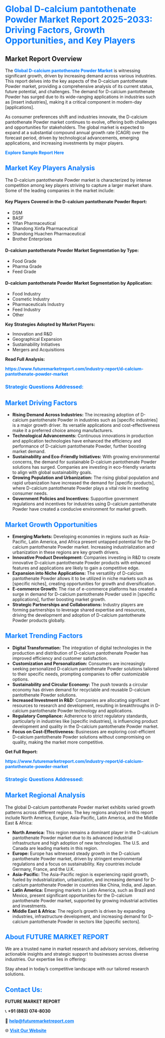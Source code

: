 <h1 style="color: #007BFF;">Global D-calcium pantothenate Powder Market Report 2025-2033: Driving Factors, Growth Opportunities, and Key Players</h1>

<section id="overview">
<h2>Market Report Overview</h2>
<p>The <a href="https://www.futuremarketreport.com/industry-report/d-calcium-pantothenate-powder-market" style="color: #007BFF; text-decoration: none;"><strong>Global D-calcium pantothenate Powder Market</strong></a> is witnessing significant growth, driven by increasing demand across various industries. This report delves into the key aspects of the D-calcium pantothenate Powder market, providing a comprehensive analysis of its current status, future potential, and challenges. The demand for D-calcium pantothenate Powder has surged due to its wide-ranging applications in industries such as [insert industries], making it a critical component in modern-day [applications].</p>
<p>As consumer preferences shift and industries innovate, the D-calcium pantothenate Powder market continues to evolve, offering both challenges and opportunities for stakeholders. The global market is expected to expand at a substantial compound annual growth rate (CAGR) over the forecast period, driven by technological advancements, emerging applications, and increasing investments by major players.</p>
</section>

<section id="overview">
<p><a href="https://www.futuremarketreport.com/request-sample/reportId=25954" style="color: #007BFF; text-decoration: none;"><strong>Explore Sample Report Here</strong></a></p>
</section>

<section id="key-players">
<h2 style="color: #007BFF;">Market Key Players Analysis</h2>
<p>The D-calcium pantothenate Powder market is characterized by intense competition among key players striving to capture a larger market share. Some of the leading companies in the market include:</p>
<h4>Key Players Covered in the D-calcium pantothenate Powder Report:</h4>
<ul><li>DSM</li><li>BASF</li><li>Yifan Pharmaceutical</li><li>Shandong Xinfa Pharmaceutical</li><li>Shandong Huachen Pharmaceutical</li><li>Brother Enterprises</li></ul>
<h4>D-calcium pantothenate Powder Market Segmentation by Type:</h4>
<ul><li>Food Grade</li><li>Pharma Grade</li><li>Feed Grade</li></ul>

<h4>D-calcium pantothenate Powder Market Segmentation by Application:</h4>
<ul><li>Food Industry</li><li>Cosmetic Industry</li><li>Pharmaceuticals Industry</li><li>Feed Industry</li><li>Other</li></ul>
<p><strong>Key Strategies Adopted by Market Players:</strong></p>
<ul>
<li>Innovation and R&D</li>
<li>Geographical Expansion</li>
<li>Sustainability Initiatives</li>
<li>Mergers and Acquisitions</li>
</ul>
</section>

<section>
<p><strong>Read Full Analysis: </strong></p><a href="https://www.futuremarketreport.com/industry-report/d-calcium-pantothenate-powder-market" style="color: #007BFF; text-decoration: none;"><strong>https://www.futuremarketreport.com/industry-report/d-calcium-pantothenate-powder-market</strong></a>
<h3 style="color: #007BFF;">Strategic Questions Addressed:</h3>
</section>

<section id="driving-factors">
<h2 style="color: #007BFF;">Market Driving Factors</h2>
<ul>
<li><strong>Rising Demand Across Industries:</strong> The increasing adoption of D-calcium pantothenate Powder in industries such as [specific industries] is a major growth driver. Its versatile applications and cost-effectiveness make it a preferred choice among manufacturers.</li>
<li><strong>Technological Advancements:</strong> Continuous innovations in production and application technologies have enhanced the efficiency and performance of D-calcium pantothenate Powder, further boosting market demand.</li>
<li><strong>Sustainability and Eco-Friendly Initiatives:</strong> With growing environmental concerns, the demand for sustainable D-calcium pantothenate Powder solutions has surged. Companies are investing in eco-friendly variants to align with global sustainability goals.</li>
<li><strong>Growing Population and Urbanization:</strong> The rising global population and rapid urbanization have increased the demand for [specific products], where D-calcium pantothenate Powder plays a vital role in meeting consumer needs.</li>
<li><strong>Government Policies and Incentives:</strong> Supportive government regulations and incentives for industries using D-calcium pantothenate Powder have created a conducive environment for market growth.</li>
</ul>
</section>

<section id="growth-opportunities">
<h2 style="color: #007BFF;">Market Growth Opportunities</h2>
<ul>
<li><strong>Emerging Markets:</strong> Developing economies in regions such as Asia-Pacific, Latin America, and Africa present untapped potential for the D-calcium pantothenate Powder market. Increasing industrialization and urbanization in these regions are key growth drivers.</li>
<li><strong>Innovative Product Development:</strong> Companies investing in R&D to create innovative D-calcium pantothenate Powder products with enhanced features and applications are likely to gain a competitive edge.</li>
<li><strong>Expansion into Niche Applications:</strong> The versatility of D-calcium pantothenate Powder allows it to be utilized in niche markets such as [specific niches], creating opportunities for growth and diversification.</li>
<li><strong>E-commerce Growth:</strong> The rise of e-commerce platforms has created a surge in demand for D-calcium pantothenate Powder used in [specific applications], further boosting market growth.</li>
<li><strong>Strategic Partnerships and Collaborations:</strong> Industry players are forming partnerships to leverage shared expertise and resources, driving the development and adoption of D-calcium pantothenate Powder products globally.</li>
</ul>
</section>

<section id="trending-factors">
<h2 style="color: #007BFF;">Market Trending Factors</h2>
<ul>
<li><strong>Digital Transformation:</strong> The integration of digital technologies in the production and distribution of D-calcium pantothenate Powder has improved efficiency and customer satisfaction.</li>
<li><strong>Customization and Personalization:</strong> Consumers are increasingly seeking personalized D-calcium pantothenate Powder solutions tailored to their specific needs, prompting companies to offer customizable options.</li>
<li><strong>Sustainability and Circular Economy:</strong> The push towards a circular economy has driven demand for recyclable and reusable D-calcium pantothenate Powder solutions.</li>
<li><strong>Increased Investment in R&D:</strong> Companies are allocating significant resources to research and development, resulting in breakthroughs in D-calcium pantothenate Powder technology and applications.</li>
<li><strong>Regulatory Compliance:</strong> Adherence to strict regulatory standards, particularly in industries like [specific industries], is influencing product development and quality in the D-calcium pantothenate Powder market.</li>
<li><strong>Focus on Cost-Effectiveness:</strong> Businesses are exploring cost-efficient D-calcium pantothenate Powder solutions without compromising on quality, making the market more competitive.</li>
</ul>
</section>

<section>
<p><strong>Get Full Report: </strong></p><a href="https://www.futuremarketreport.com/industry-report/d-calcium-pantothenate-powder-market" style="color: #007BFF; text-decoration: none;"><strong>https://www.futuremarketreport.com/industry-report/d-calcium-pantothenate-powder-market</strong></a>
<h3 style="color: #007BFF;">Strategic Questions Addressed:</h3>
</section>


<section id="regional-analysis">
<h2 style="color: #007BFF;">Market Regional Analysis</h2>
<p>The global D-calcium pantothenate Powder market exhibits varied growth patterns across different regions. The key regions analyzed in this report include North America, Europe, Asia-Pacific, Latin America, and the Middle East & Africa:</p>
<ul>
<li><strong>North America:</strong> This region remains a dominant player in the D-calcium pantothenate Powder market due to its advanced industrial infrastructure and high adoption of new technologies. The U.S. and Canada are leading markets in this region.</li>
<li><strong>Europe:</strong> Europe has witnessed steady growth in the D-calcium pantothenate Powder market, driven by stringent environmental regulations and a focus on sustainability. Key countries include Germany, France, and the U.K.</li>
<li><strong>Asia-Pacific:</strong> The Asia-Pacific region is experiencing rapid growth, fueled by industrialization, urbanization, and increasing demand for D-calcium pantothenate Powder in countries like China, India, and Japan.</li>
<li><strong>Latin America:</strong> Emerging markets in Latin America, such as Brazil and Mexico, present significant opportunities for the D-calcium pantothenate Powder market, supported by growing industrial activities and investments.</li>
<li><strong>Middle East & Africa:</strong> The region’s growth is driven by expanding industries, infrastructure development, and increasing demand for D-calcium pantothenate Powder in sectors like [specific sectors].</li>
</ul>
</section>

<footer>
<h2 style="color: #007BFF;">About FUTURE MARKET REPORT</h2>
<p>We are a trusted name in market research and advisory services, delivering actionable insights and strategic support to businesses across diverse industries. Our expertise lies in offering:</p>

<p>Stay ahead in today’s competitive landscape with our tailored research solutions.</p>

<h2 style="color: #007BFF;">Contact Us:</h2>
<p><strong>FUTURE MARKET REPORT</strong></p>
<p>📞 <strong>+91 (883) 074-8030</strong></p>
<p>📧 <strong><a href="mailto:help@futuremarketreport.com" style="color: #007BFF;">help@futuremarketreport.com</a></strong></p>
<p>🌐 <strong><a href="https://www.futuremarketreport.com/" style="color: #007BFF;">Visit Our Website</a></strong></p>
</footer>
